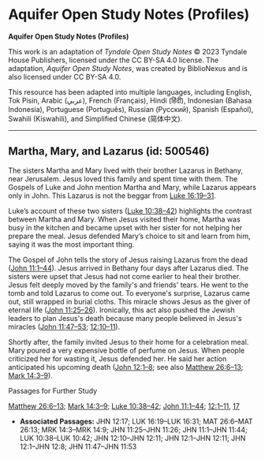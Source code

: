 # Aquifer Open Study Notes (Profiles)

**Aquifer Open Study Notes (Profiles)**

This work is an adaptation of *Tyndale Open Study Notes* © 2023 Tyndale House Publishers, licensed under the CC BY\-SA 4\.0 license. The adaptation, *Aquifer Open Study Notes*, was created by BiblioNexus and is also licensed under CC BY\-SA 4\.0\.

This resource has been adapted into multiple languages, including English, Tok Pisin, Arabic (عربي), French (Français), Hindi (हिंदी), Indonesian (Bahasa Indonesia), Portuguese (Português), Russian (Русский), Spanish (Español), Swahili (Kiswahili), and Simplified Chinese (简体中文).



--------------------------------

## Martha, Mary, and Lazarus (id: 500546)

The sisters Martha and Mary lived with their brother Lazarus in Bethany, near Jerusalem. Jesus loved this family and spent time with them. The Gospels of Luke and John mention Martha and Mary, while Lazarus appears only in John. This Lazarus is not the beggar from [Luke 16:19–31](https://ref.ly/Luke16:19-Luke16:31).

Luke’s account of these two sisters ([Luke 10:38–42](https://ref.ly/Luke10:38-Luke10:42)) highlights the contrast between Martha and Mary. When Jesus visited their home, Martha was busy in the kitchen and became upset with her sister for not helping her prepare the meal. Jesus defended Mary’s choice to sit and learn from him, saying it was the most important thing.

The Gospel of John tells the story of Jesus raising Lazarus from the dead ([John 11:1–44](https://ref.ly/John11:1-John11:44)). Jesus arrived in Bethany four days after Lazarus died. The sisters were upset that Jesus had not come earlier to heal their brother. Jesus felt deeply moved by the family's and friends' tears. He went to the tomb and told Lazarus to come out. To everyone's surprise, Lazarus came out, still wrapped in burial cloths. This miracle shows Jesus as the giver of eternal life ([John 11:25–26](https://ref.ly/John11:25-John11:26)). Ironically, this act also pushed the Jewish leaders to plan Jesus's death because many people believed in Jesus's miracles ([John 11:47–53](https://ref.ly/John11:47-John11:53); [12:10–11](https://ref.ly/John12:10-John12:11)).

Shortly after, the family invited Jesus to their home for a celebration meal. Mary poured a very expensive bottle of perfume on Jesus. When people criticized her for wasting it, Jesus defended her. He said her action anticipated his upcoming death ([John 12:1–8](https://ref.ly/John12:1-John12:8); see also [Matthew 26:6–13](https://ref.ly/Matt26:6-Matt26:13); [Mark 14:3–9](https://ref.ly/Mark14:3-Mark14:9)).

Passages for Further Study

[Matthew 26:6–13](https://ref.ly/Matt26:6-Matt26:13); [Mark 14:3–9](https://ref.ly/Mark14:3-Mark14:9); [Luke 10:38–42](https://ref.ly/Luke10:38-Luke10:42); [John 11:1–44](https://ref.ly/John11:1-John11:44); [12:1–11](https://ref.ly/John12:1-John12:11), [17](https://ref.ly/John12:17)

* **Associated Passages:** JHN 12:17; LUK 16:19–LUK 16:31; MAT 26:6–MAT 26:13; MRK 14:3–MRK 14:9; JHN 11:25–JHN 11:26; JHN 11:1–JHN 11:44; LUK 10:38–LUK 10:42; JHN 12:10–JHN 12:11; JHN 12:1–JHN 12:11; JHN 12:1–JHN 12:8; JHN 11:47–JHN 11:53

